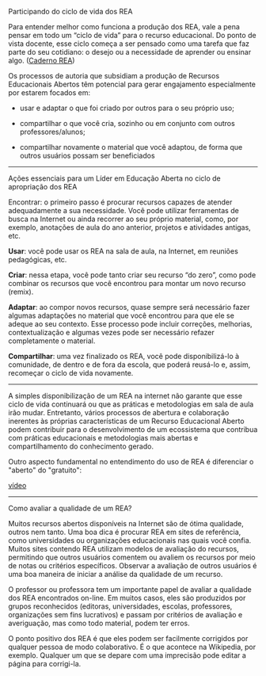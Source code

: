 Participando do ciclo de vida dos REA

Para entender melhor como funciona a produção dos REA, vale a pena pensar em todo um “ciclo de vida” para o recurso educacional. Do ponto de vista docente, esse ciclo começa a ser pensado como uma tarefa que faz parte do seu cotidiano: o desejo ou a necessidade de aprender ou ensinar algo. ([Caderno REA](https://educacaoaberta.org/cadernorea/o_que)) 


Os processos de autoria que subsidiam a produção de Recursos Educacionais Abertos têm potencial para gerar engajamento especialmente por estarem focados em:

* usar e adaptar o que foi criado por outros para o seu próprio uso;

* compartilhar o que você cria, sozinho ou em conjunto com outros professores/alunos;

* compartilhar novamente o material que você adaptou, de forma que outros usuários possam ser beneficiados
 
***

Ações essenciais para um Líder em Educação Aberta no ciclo de apropriação dos REA 

Encontrar: o primeiro passo é procurar recursos capazes de atender adequadamente a sua necessidade. Você pode utilizar ferramentas de busca na Internet ou ainda recorrer ao seu próprio material, como, por exemplo, anotações de aula do ano anterior, projetos e atividades antigas, etc.

__Usar__: você pode usar os REA na sala de aula, na Internet, em reuniões pedagógicas, etc.

__Criar__: nessa etapa, você pode tanto criar seu recurso “do zero”, como pode combinar os recursos que você encontrou para montar um novo recurso (remix).

__Adaptar__: ao compor novos recursos, quase sempre será necessário fazer algumas adaptações no material que você encontrou para que ele se adeque ao seu contexto. Esse processo pode incluir correções, melhorias, contextualização e algumas vezes pode ser necessário refazer completamente o material.

__Compartilhar__: uma vez finalizado os REA, você pode disponibilizá-lo à comunidade, de dentro e de fora da escola, que poderá reusá-lo e, assim, recomeçar o ciclo de vida novamente.

***

A simples disponibilização de um REA na internet não garante que esse ciclo de vida continuará ou que as práticas e metodologias em sala de aula irão mudar. Entretanto, vários processos de abertura e colaboração inerentes às próprias características de um Recurso Educacional Aberto podem contribuir para o desenvolvimento de um ecossistema que contribua com práticas educacionais e metodologias mais abertas e compartilhamento do conhecimento gerado. 

Outro aspecto fundamental no entendimento do uso de REA é diferenciar o "aberto" do "gratuito": 

[vídeo](https://vimeo.com/357563895)

***

Como avaliar a qualidade de um REA? 

Muitos recursos abertos disponíveis na Internet são de ótima qualidade, outros nem tanto. Uma boa dica é procurar REA em sites de referência, como universidades ou organizações educacionais nas quais você confia. Muitos sites contendo REA utilizam modelos de avaliação do recursos, permitindo que outros usuários comentem ou avaliem os recursos por meio de notas ou critérios específicos. Observar a avaliação de outros usuários é uma boa maneira de iniciar a análise da qualidade de um recurso.

O professor ou professora tem um importante papel de avaliar a qualidade dos REA encontrados on-line. Em muitos casos, eles são produzidos por grupos reconhecidos (editoras, universidades, escolas, professores, organizações sem fins lucrativos) e passam por critérios de avaliação e averiguação, mas como todo material, podem ter erros.

O ponto positivo dos REA é que eles podem ser facilmente corrigidos por qualquer pessoa de modo colaborativo. É o que acontece na Wikipedia, por exemplo. Qualquer um que se depare com uma imprecisão pode editar a página para corrigi-la.